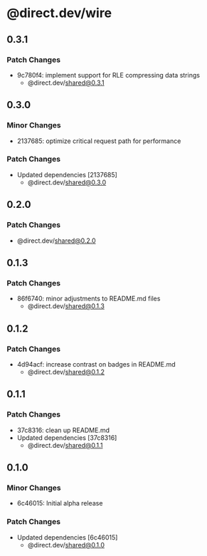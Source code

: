 # @direct.dev/wire

## 0.3.1

### Patch Changes

- 9c780f4: implement support for RLE compressing data strings
  - @direct.dev/shared@0.3.1

## 0.3.0

### Minor Changes

- 2137685: optimize critical request path for performance

### Patch Changes

- Updated dependencies [2137685]
  - @direct.dev/shared@0.3.0

## 0.2.0

### Patch Changes

- @direct.dev/shared@0.2.0

## 0.1.3

### Patch Changes

- 86f6740: minor adjustments to README.md files
  - @direct.dev/shared@0.1.3

## 0.1.2

### Patch Changes

- 4d94acf: increase contrast on badges in README.md
  - @direct.dev/shared@0.1.2

## 0.1.1

### Patch Changes

- 37c8316: clean up README.md
- Updated dependencies [37c8316]
  - @direct.dev/shared@0.1.1

## 0.1.0

### Minor Changes

- 6c46015: Initial alpha release

### Patch Changes

- Updated dependencies [6c46015]
  - @direct.dev/shared@0.1.0
